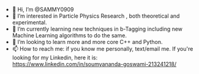 - 👋 Hi, I’m @SAMMY0909
- 👀 I’m interested in Particle Physics Research , both theoretical and experimental.
- 🌱 I’m currently learning new techniques in b-Tagging including new Machine Learning algorithms to do the same.
- 💞️ I’m looking to learn more and more core C++ and Python.
- 📫 How to reach me: if you know me personally, text/email me. If you're looking for my Linkedin, here it is: https://www.linkedin.com/in/soumyananda-goswami-213241218/

<!---
SAMMY0909/SAMMY0909 is a ✨ special ✨ repository because its `README.md` (this file) appears on your GitHub profile.
You can click the Preview link to take a look at your changes.
--->
